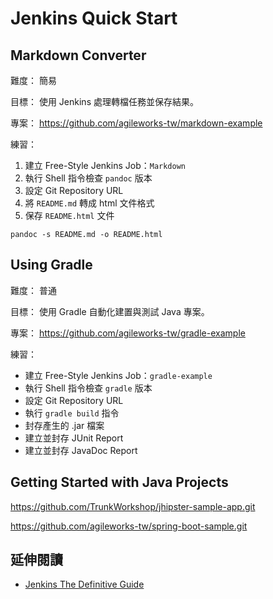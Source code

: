 # Jenkins Quick Start

## Markdown Converter

難度：
簡易

目標：
使用 Jenkins 處理轉檔任務並保存結果。

專案：
https://github.com/agileworks-tw/markdown-example

練習：

1. 建立 Free-Style Jenkins Job：`Markdown`
2. 執行 Shell 指令檢查 `pandoc` 版本
3. 設定 Git Repository URL
4. 將 `README.md` 轉成 html 文件格式
5. 保存 `README.html` 文件

```
pandoc -s README.md -o README.html
```

## Using Gradle

難度：
普通

目標：
使用 Gradle 自動化建置與測試 Java 專案。

專案：
https://github.com/agileworks-tw/gradle-example

練習：

* 建立 Free-Style Jenkins Job：`gradle-example`
* 執行 Shell 指令檢查 `gradle` 版本
* 設定 Git Repository URL
* 執行 `gradle build` 指令
* 封存產生的 .jar 檔案
* 建立並封存 JUnit Report
* 建立並封存 JavaDoc Report

## Getting Started with Java Projects

https://github.com/TrunkWorkshop/jhipster-sample-app.git

https://github.com/agileworks-tw/spring-boot-sample.git




## 延伸閱讀

* [Jenkins The Definitive Guide](http://www.bogotobogo.com/DevOps/Jenkins/images/Intro_install/jenkins-the-definitive-guide.pdf)

